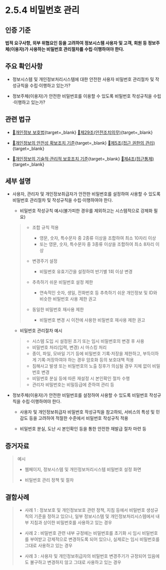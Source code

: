 # 2.5.4 비밀번호 관리

## 인증 기준

**법적 요구사항, 외부 위협요인 등을 고려하여 정보시스템 사용자 및 고객, 회원 등 정보주체(이용자)가 사용하는 비밀번호 관리절차를 수립·이행하여야 한다.**

## 주요 확인사항

- 정보시스템 및 개인정보처리시스템에 대한 안전한 사용자 비밀번호 관리절차 및 작성규칙을 수립·이행하고 있는가?

- 정보주체(이용자)가 안전한 비밀번호를 이용할 수 있도록 비밀번호 작성규칙을 수립·이행하고 있는가?

## 관련 법규

- [🔗개인정보 보호법](https://www.law.go.kr/법령/개인정보보호법/(20200805,16930,20200204)/제29조 "새 창에서 열기"){target=_blank} [🔗제29조(안전조치의무)](https://www.law.go.kr/법령/개인정보보호법/제29조 "새 창에서 열기"){target=_blank}

- [🔗개인정보의 안전성 확보조치 기준](https://www.law.go.kr/행정규칙/(개인정보보호위원회)개인정보의안전성확보조치기준/(2021-2,20210915)/제5조 "새 창에서 열기"){target=_blank} [🔗제5조(접근 권한의 관리)](https://www.law.go.kr/행정규칙/(개인정보보호위원회)개인정보의안전성확보조치기준/제5조 "새 창에서 열기"){target=_blank}

- [🔗개인정보의 기술적·관리적 보호조치 기준](https://www.law.go.kr/행정규칙/(개인정보보호위원회)개인정보의기술적·관리적보호조치기준/(2021-3,20210915)/제4조 "새 창에서 열기"){target=_blank} [🔗제4조(접근통제)](https://www.law.go.kr/행정규칙/(개인정보보호위원회)개인정보의기술적·관리적보호조치기준/제4조 "새 창에서 열기"){target=_blank}

## 세부 설명

- 사용자, 관리자 및 개인정보취급자가 안전한 비밀번호를 설정하여 사용할 수 있도록 비밀번호 관리절차 및 작성규칙을 수립·이행하여야 한다.

    - 비밀번호 작성규칙 예시(불가피한 경우를 제외하고는 시스템적으로 강제화 필요)
    >
    > - 조합 규칙 적용
    >     - 영문, 숫자, 특수문자 중 2종류 이상을 조합하여 최소 10자리 이상
    >     - 또는 영문, 숫자, 특수문자 중 3종류 이상을 조합하여 최소 8자리 이상
    >
    > - 변경주기 설정
    >     - 비밀번호 유효기간을 설정하여 반기별 1회 이상 변경
    >
    > - 추측하기 쉬운 비밀번호 설정 제한
    >     - 연속적인 숫자, 생일, 전화번호 등 추측하기 쉬운 개인정보 및 ID와 비슷한 비밀번호 사용 제한 권고
    >
    > - 동일한 비밀번호 재사용 제한
    >     - 비밀번호 변경 시 이전에 사용한 비밀번호 재사용 제한 권고

    - 비밀번호 관리절차 예시
    >
    > - 시스템 도입 시 설정된 초기 또는 임시 비밀번호의 변경 후 사용
    > - 비밀번호 처리(입력, 변경) 시 마스킹 처리
    > - 종이, 파일, 모바일 기기 등에 비밀번호 기록·저장을 제한하고, 부득이하게 기록·저장하여야 하는 경우 암호화 등의 보호대책 적용
    > - 침해사고 발생 또는 비밀번호의 노출 징후가 의심될 경우 지체 없이 비밀번호 변경
    > - 비밀번호 분실 등에 따른 재설정 시 본인확인 절차 수행
    > - 관리자 비밀번호는 비밀등급에 준하여 관리 등

- 정보주체(이용자)가 안전한 비밀번호를 설정하여 사용할 수 있도록 비밀번호 작성규칙을 수립·이행하여야 한다.

    - 사용자 및 개인정보취급자 비밀번호 작성규칙을 참고하되, 서비스의 특성 및 민감도 등을 고려하여 적절한 수준에서 비밀번호 작성규칙 적용

    - 비밀번호 분실, 도난 시 본인확인 등을 통한 안전한 재발급 절차 마련 등

## 증거자료

> 예시
>
> - 웹페이지, 정보시스템 및 개인정보처리시스템 비밀번호 설정 화면
>
> - 비밀번호 관리 정책 및 절차

## 결함사례

> - 사례 1 : 정보보호 및 개인정보보호 관련 정책, 지침 등에서 비밀번호 생성규칙의 기준을 정하고 있으나, 일부 정보시스템 및 개인정보처리시스템에서 내부 지침과 상이한 비밀번호를 사용하고 있는 경우
>
> - 사례 2 : 비밀번호 관련 내부 규정에는 비밀번호를 초기화 시 임시 비밀번호를 부여받고 강제적으로 변경하도록 되어 있으나, 실제로는 임시 비밀번호를 그대로 사용하고 있는 경우
>
> - 사례 3 : 사용자 및 개인정보취급자의 비밀번호 변경주기가 규정되어 있음에도 불구하고 변경하지 않고 그대로 사용하고 있는 경우
